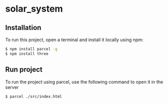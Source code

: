 # solar_system
## Installation
To run this project, open a terminal and install it locally using npm:
```bash
$ npm install parcel -g   
$ npm install three  
```
## Run project
To run the project using parcel, use the following command to open it in the server

```
$ parcel ./src/index.html
```
